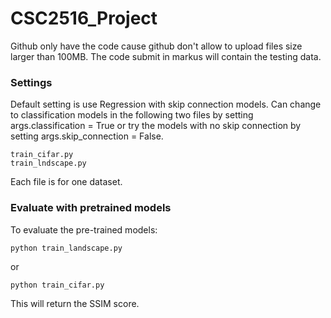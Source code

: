 # CSC2516_Project
Github only have the code cause github don't allow to upload files size larger than 100MB.
The code submit in markus will contain the testing data.
### Settings
Default setting is use Regression with skip connection models.
Can change to classification models in the following two files by setting args.classification = True or try the models with no skip connection by setting args.skip_connection = False.
    
    train_cifar.py
    train_lndscape.py
   
Each file is for one dataset.

### Evaluate with pretrained models
To evaluate the pre-trained models:

    python train_landscape.py
or

    python train_cifar.py

This will return the SSIM score.
